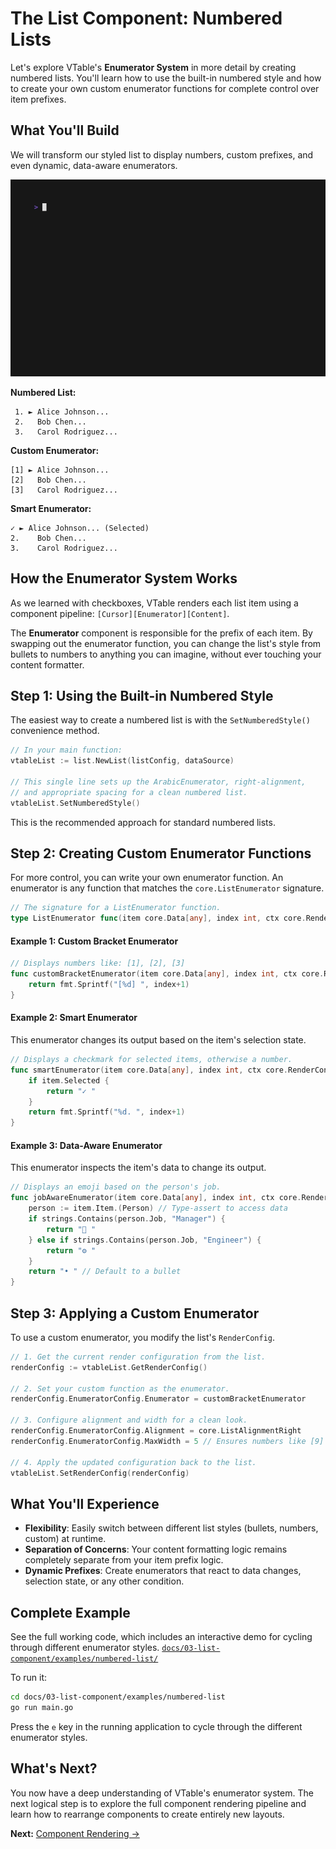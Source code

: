 # The List Component: Numbered Lists

Let's explore VTable's **Enumerator System** in more detail by creating numbered lists. You'll learn how to use the built-in numbered style and how to create your own custom enumerator functions for complete control over item prefixes.

## What You'll Build

We will transform our styled list to display numbers, custom prefixes, and even dynamic, data-aware enumerators.

![VTable Numbered List Example](examples/numbered-list/numbered-list.gif)

**Numbered List:**
```
 1. ► Alice Johnson...
 2.   Bob Chen...
 3.   Carol Rodriguez...
```

**Custom Enumerator:**
```
[1] ► Alice Johnson...
[2]   Bob Chen...
[3]   Carol Rodriguez...
```

**Smart Enumerator:**
```
✓ ► Alice Johnson... (Selected)
2.    Bob Chen...
3.    Carol Rodriguez...
```

## How the Enumerator System Works

As we learned with checkboxes, VTable renders each list item using a component pipeline: `[Cursor][Enumerator][Content]`.

The **Enumerator** component is responsible for the prefix of each item. By swapping out the enumerator function, you can change the list's style from bullets to numbers to anything you can imagine, without ever touching your content formatter.

## Step 1: Using the Built-in Numbered Style

The easiest way to create a numbered list is with the `SetNumberedStyle()` convenience method.

```go
// In your main function:
vtableList := list.NewList(listConfig, dataSource)

// This single line sets up the ArabicEnumerator, right-alignment,
// and appropriate spacing for a clean numbered list.
vtableList.SetNumberedStyle()
```
This is the recommended approach for standard numbered lists.

## Step 2: Creating Custom Enumerator Functions

For more control, you can write your own enumerator function. An enumerator is any function that matches the `core.ListEnumerator` signature.

```go
// The signature for a ListEnumerator function.
type ListEnumerator func(item core.Data[any], index int, ctx core.RenderContext) string
```

#### Example 1: Custom Bracket Enumerator
```go
// Displays numbers like: [1], [2], [3]
func customBracketEnumerator(item core.Data[any], index int, ctx core.RenderContext) string {
	return fmt.Sprintf("[%d] ", index+1)
}
```

#### Example 2: Smart Enumerator
This enumerator changes its output based on the item's selection state.

```go
// Displays a checkmark for selected items, otherwise a number.
func smartEnumerator(item core.Data[any], index int, ctx core.RenderContext) string {
	if item.Selected {
		return "✓ "
	}
	return fmt.Sprintf("%d. ", index+1)
}
```

#### Example 3: Data-Aware Enumerator
This enumerator inspects the item's data to change its output.

```go
// Displays an emoji based on the person's job.
func jobAwareEnumerator(item core.Data[any], index int, ctx core.RenderContext) string {
	person := item.Item.(Person) // Type-assert to access data
	if strings.Contains(person.Job, "Manager") {
		return "👑 "
	} else if strings.Contains(person.Job, "Engineer") {
		return "⚙️ "
	}
	return "• " // Default to a bullet
}
```

## Step 3: Applying a Custom Enumerator

To use a custom enumerator, you modify the list's `RenderConfig`.

```go
// 1. Get the current render configuration from the list.
renderConfig := vtableList.GetRenderConfig()

// 2. Set your custom function as the enumerator.
renderConfig.EnumeratorConfig.Enumerator = customBracketEnumerator

// 3. Configure alignment and width for a clean look.
renderConfig.EnumeratorConfig.Alignment = core.ListAlignmentRight
renderConfig.EnumeratorConfig.MaxWidth = 5 // Ensures numbers like [9] and [10] align correctly.

// 4. Apply the updated configuration back to the list.
vtableList.SetRenderConfig(renderConfig)
```

## What You'll Experience

-   **Flexibility**: Easily switch between different list styles (bullets, numbers, custom) at runtime.
-   **Separation of Concerns**: Your content formatting logic remains completely separate from your item prefix logic.
-   **Dynamic Prefixes**: Create enumerators that react to data changes, selection state, or any other condition.

## Complete Example

See the full working code, which includes an interactive demo for cycling through different enumerator styles.
[`docs/03-list-component/examples/numbered-list/`](examples/numbered-list/)

To run it:
```bash
cd docs/03-list-component/examples/numbered-list
go run main.go
```
Press the `e` key in the running application to cycle through the different enumerator styles.

## What's Next?

You now have a deep understanding of VTable's enumerator system. The next logical step is to explore the full component rendering pipeline and learn how to rearrange components to create entirely new layouts.

**Next:** [Component Rendering →](09-component-rendering.md)